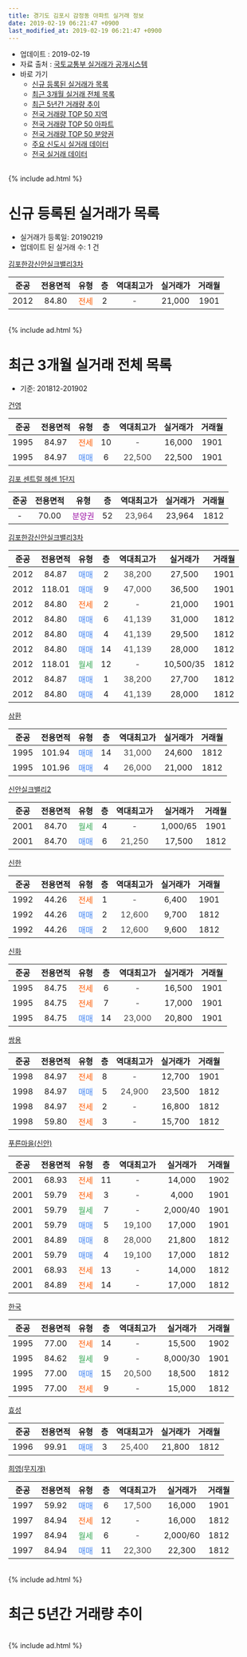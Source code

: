 ```yaml
---
title: 경기도 김포시 감정동 아파트 실거래 정보
date: 2019-02-19 06:21:47 +0900
last_modified_at: 2019-02-19 06:21:47 +0900
---
```


* 업데이트 : 2019-02-19
* 자료 출처 : [국토교통부 실거래가 공개시스템](http://rt.molit.go.kr)
* 바로 가기
    * [신규 등록된 실거래가 목록](#신규-등록된-실거래가-목록)
    * [최근 3개월 실거래 전체 목록](#최근-3개월-실거래-전체-목록)
    * [최근 5년간 거래량 추이](#최근-5년간-거래량-추이)
    * [전국 거래량 TOP 50 지역](https://inasie.github.io/apt-trade-info/최근-3개월-전국에서-가장-거래가-많이-발생한-지역)
    * [전국 거래량 TOP 50 아파트](https://inasie.github.io/apt-trade-info/최근-3개월-전국에서-가장-거래가-많이-발생한-아파트)
    * [전국 거래량 TOP 50 분양권](https://inasie.github.io/apt-trade-info/최근-3개월-전국에서-가장-거래가-많이-발생한-분양권)
    * [주요 신도시 실거래 데이터](https://inasie.github.io/apt-trade-info/주요-신도시)
    * [전국 실거래 데이터](https://inasie.github.io/apt-trade-info/전국)
<br>
{% include ad.html %}
<br>

# 신규 등록된 실거래가 목록
* 실거래가 등록일: 20190219
* 업데이트 된 실거래 수: 1 건


[김포한강신안실크밸리3차](https://search.naver.com/search.naver?query=%EA%B2%BD%EA%B8%B0%EB%8F%84+%EA%B9%80%ED%8F%AC%EC%8B%9C+%EA%B0%90%EC%A0%95%EB%8F%99+%EA%B9%80%ED%8F%AC%ED%95%9C%EA%B0%95%EC%8B%A0%EC%95%88%EC%8B%A4%ED%81%AC%EB%B0%B8%EB%A6%AC3%EC%B0%A8)

|준공|전용면적|유형|층|역대최고가|실거래가|거래월|
|:---:|:---:|:---:|:---:|:---:|:---:|:---:|
|2012|84.80|<span style="color:#ff5a00">전세</span>|2|<span style="color:#444444">-</span>|21,000|1901|


<br>
{% include ad.html %}
<br>

# 최근 3개월 실거래 전체 목록
* 기준: 201812-201902


[건영](https://search.naver.com/search.naver?query=%EA%B2%BD%EA%B8%B0%EB%8F%84+%EA%B9%80%ED%8F%AC%EC%8B%9C+%EA%B0%90%EC%A0%95%EB%8F%99+%EA%B1%B4%EC%98%81)

|준공|전용면적|유형|층|역대최고가|실거래가|거래월|
|:---:|:---:|:---:|:---:|:---:|:---:|:---:|
|1995|84.97|<span style="color:#ff5a00">전세</span>|10|<span style="color:#444444">-</span>|16,000|1901|
|1995|84.97|<span style="color:#4285f3">매매</span>|6|<span style="color:#444444">22,500</span>|22,500|1901|

[김포 센트럴 헤센 1단지](https://search.naver.com/search.naver?query=%EA%B2%BD%EA%B8%B0%EB%8F%84+%EA%B9%80%ED%8F%AC%EC%8B%9C+%EA%B0%90%EC%A0%95%EB%8F%99+%EA%B9%80%ED%8F%AC+%EC%84%BC%ED%8A%B8%EB%9F%B4+%ED%97%A4%EC%84%BC+1%EB%8B%A8%EC%A7%80)

|준공|전용면적|유형|층|역대최고가|실거래가|거래월|
|:---:|:---:|:---:|:---:|:---:|:---:|:---:|
|-|70.00|<span style="color:#9C11A5">분양권</span>|52|<span style="color:#444444">23,964</span>|23,964|1812|

[김포한강신안실크밸리3차](https://search.naver.com/search.naver?query=%EA%B2%BD%EA%B8%B0%EB%8F%84+%EA%B9%80%ED%8F%AC%EC%8B%9C+%EA%B0%90%EC%A0%95%EB%8F%99+%EA%B9%80%ED%8F%AC%ED%95%9C%EA%B0%95%EC%8B%A0%EC%95%88%EC%8B%A4%ED%81%AC%EB%B0%B8%EB%A6%AC3%EC%B0%A8)

|준공|전용면적|유형|층|역대최고가|실거래가|거래월|
|:---:|:---:|:---:|:---:|:---:|:---:|:---:|
|2012|84.87|<span style="color:#4285f3">매매</span>|2|<span style="color:#444444">38,200</span>|27,500|1901|
|2012|118.01|<span style="color:#4285f3">매매</span>|9|<span style="color:#444444">47,000</span>|36,500|1901|
|2012|84.80|<span style="color:#ff5a00">전세</span>|2|<span style="color:#444444">-</span>|21,000|1901|
|2012|84.80|<span style="color:#4285f3">매매</span>|6|<span style="color:#444444">41,139</span>|31,000|1812|
|2012|84.80|<span style="color:#4285f3">매매</span>|4|<span style="color:#444444">41,139</span>|29,500|1812|
|2012|84.80|<span style="color:#4285f3">매매</span>|14|<span style="color:#444444">41,139</span>|28,000|1812|
|2012|118.01|<span style="color:#34a853">월세</span>|12|<span style="color:#444444">-</span>|10,500/35|1812|
|2012|84.87|<span style="color:#4285f3">매매</span>|1|<span style="color:#444444">38,200</span>|27,700|1812|
|2012|84.80|<span style="color:#4285f3">매매</span>|4|<span style="color:#444444">41,139</span>|28,000|1812|

[삼환](https://search.naver.com/search.naver?query=%EA%B2%BD%EA%B8%B0%EB%8F%84+%EA%B9%80%ED%8F%AC%EC%8B%9C+%EA%B0%90%EC%A0%95%EB%8F%99+%EC%82%BC%ED%99%98)

|준공|전용면적|유형|층|역대최고가|실거래가|거래월|
|:---:|:---:|:---:|:---:|:---:|:---:|:---:|
|1995|101.94|<span style="color:#4285f3">매매</span>|14|<span style="color:#444444">31,000</span>|24,600|1812|
|1995|101.96|<span style="color:#4285f3">매매</span>|4|<span style="color:#444444">26,000</span>|21,000|1812|

[신안실크밸리2](https://search.naver.com/search.naver?query=%EA%B2%BD%EA%B8%B0%EB%8F%84+%EA%B9%80%ED%8F%AC%EC%8B%9C+%EA%B0%90%EC%A0%95%EB%8F%99+%EC%8B%A0%EC%95%88%EC%8B%A4%ED%81%AC%EB%B0%B8%EB%A6%AC2)

|준공|전용면적|유형|층|역대최고가|실거래가|거래월|
|:---:|:---:|:---:|:---:|:---:|:---:|:---:|
|2001|84.70|<span style="color:#34a853">월세</span>|4|<span style="color:#444444">-</span>|1,000/65|1901|
|2001|84.70|<span style="color:#4285f3">매매</span>|6|<span style="color:#444444">21,250</span>|17,500|1812|

[신한](https://search.naver.com/search.naver?query=%EA%B2%BD%EA%B8%B0%EB%8F%84+%EA%B9%80%ED%8F%AC%EC%8B%9C+%EA%B0%90%EC%A0%95%EB%8F%99+%EC%8B%A0%ED%95%9C)

|준공|전용면적|유형|층|역대최고가|실거래가|거래월|
|:---:|:---:|:---:|:---:|:---:|:---:|:---:|
|1992|44.26|<span style="color:#ff5a00">전세</span>|1|<span style="color:#444444">-</span>|6,400|1901|
|1992|44.26|<span style="color:#4285f3">매매</span>|2|<span style="color:#444444">12,600</span>|9,700|1812|
|1992|44.26|<span style="color:#4285f3">매매</span>|2|<span style="color:#444444">12,600</span>|9,600|1812|

[신화](https://search.naver.com/search.naver?query=%EA%B2%BD%EA%B8%B0%EB%8F%84+%EA%B9%80%ED%8F%AC%EC%8B%9C+%EA%B0%90%EC%A0%95%EB%8F%99+%EC%8B%A0%ED%99%94)

|준공|전용면적|유형|층|역대최고가|실거래가|거래월|
|:---:|:---:|:---:|:---:|:---:|:---:|:---:|
|1995|84.75|<span style="color:#ff5a00">전세</span>|6|<span style="color:#444444">-</span>|16,500|1901|
|1995|84.75|<span style="color:#ff5a00">전세</span>|7|<span style="color:#444444">-</span>|17,000|1901|
|1995|84.75|<span style="color:#4285f3">매매</span>|14|<span style="color:#444444">23,000</span>|20,800|1901|

[쌍용](https://search.naver.com/search.naver?query=%EA%B2%BD%EA%B8%B0%EB%8F%84+%EA%B9%80%ED%8F%AC%EC%8B%9C+%EA%B0%90%EC%A0%95%EB%8F%99+%EC%8C%8D%EC%9A%A9)

|준공|전용면적|유형|층|역대최고가|실거래가|거래월|
|:---:|:---:|:---:|:---:|:---:|:---:|:---:|
|1998|84.97|<span style="color:#ff5a00">전세</span>|8|<span style="color:#444444">-</span>|12,700|1901|
|1998|84.97|<span style="color:#4285f3">매매</span>|5|<span style="color:#444444">24,900</span>|23,500|1812|
|1998|84.97|<span style="color:#ff5a00">전세</span>|2|<span style="color:#444444">-</span>|16,800|1812|
|1998|59.80|<span style="color:#ff5a00">전세</span>|3|<span style="color:#444444">-</span>|15,700|1812|

[푸른마을(신안)](https://search.naver.com/search.naver?query=%EA%B2%BD%EA%B8%B0%EB%8F%84+%EA%B9%80%ED%8F%AC%EC%8B%9C+%EA%B0%90%EC%A0%95%EB%8F%99+%ED%91%B8%EB%A5%B8%EB%A7%88%EC%9D%84%28%EC%8B%A0%EC%95%88%29)

|준공|전용면적|유형|층|역대최고가|실거래가|거래월|
|:---:|:---:|:---:|:---:|:---:|:---:|:---:|
|2001|68.93|<span style="color:#ff5a00">전세</span>|11|<span style="color:#444444">-</span>|14,000|1902|
|2001|59.79|<span style="color:#ff5a00">전세</span>|3|<span style="color:#444444">-</span>|4,000|1901|
|2001|59.79|<span style="color:#34a853">월세</span>|7|<span style="color:#444444">-</span>|2,000/40|1901|
|2001|59.79|<span style="color:#4285f3">매매</span>|5|<span style="color:#444444">19,100</span>|17,000|1901|
|2001|84.89|<span style="color:#4285f3">매매</span>|8|<span style="color:#444444">28,000</span>|21,800|1812|
|2001|59.79|<span style="color:#4285f3">매매</span>|4|<span style="color:#444444">19,100</span>|17,000|1812|
|2001|68.93|<span style="color:#ff5a00">전세</span>|13|<span style="color:#444444">-</span>|14,000|1812|
|2001|84.89|<span style="color:#ff5a00">전세</span>|14|<span style="color:#444444">-</span>|17,000|1812|

[한국](https://search.naver.com/search.naver?query=%EA%B2%BD%EA%B8%B0%EB%8F%84+%EA%B9%80%ED%8F%AC%EC%8B%9C+%EA%B0%90%EC%A0%95%EB%8F%99+%ED%95%9C%EA%B5%AD)

|준공|전용면적|유형|층|역대최고가|실거래가|거래월|
|:---:|:---:|:---:|:---:|:---:|:---:|:---:|
|1995|77.00|<span style="color:#ff5a00">전세</span>|14|<span style="color:#444444">-</span>|15,500|1902|
|1995|84.62|<span style="color:#34a853">월세</span>|9|<span style="color:#444444">-</span>|8,000/30|1901|
|1995|77.00|<span style="color:#4285f3">매매</span>|15|<span style="color:#444444">20,500</span>|18,500|1812|
|1995|77.00|<span style="color:#ff5a00">전세</span>|9|<span style="color:#444444">-</span>|15,000|1812|

[효성](https://search.naver.com/search.naver?query=%EA%B2%BD%EA%B8%B0%EB%8F%84+%EA%B9%80%ED%8F%AC%EC%8B%9C+%EA%B0%90%EC%A0%95%EB%8F%99+%ED%9A%A8%EC%84%B1)

|준공|전용면적|유형|층|역대최고가|실거래가|거래월|
|:---:|:---:|:---:|:---:|:---:|:---:|:---:|
|1996|99.91|<span style="color:#4285f3">매매</span>|3|<span style="color:#444444">25,400</span>|21,800|1812|

[희영(무지개)](https://search.naver.com/search.naver?query=%EA%B2%BD%EA%B8%B0%EB%8F%84+%EA%B9%80%ED%8F%AC%EC%8B%9C+%EA%B0%90%EC%A0%95%EB%8F%99+%ED%9D%AC%EC%98%81%28%EB%AC%B4%EC%A7%80%EA%B0%9C%29)

|준공|전용면적|유형|층|역대최고가|실거래가|거래월|
|:---:|:---:|:---:|:---:|:---:|:---:|:---:|
|1997|59.92|<span style="color:#4285f3">매매</span>|6|<span style="color:#444444">17,500</span>|16,000|1901|
|1997|84.94|<span style="color:#ff5a00">전세</span>|12|<span style="color:#444444">-</span>|16,000|1812|
|1997|84.94|<span style="color:#34a853">월세</span>|6|<span style="color:#444444">-</span>|2,000/60|1812|
|1997|84.94|<span style="color:#4285f3">매매</span>|11|<span style="color:#444444">22,300</span>|22,300|1812|


<br>
{% include ad.html %}
<br>

# 최근 5년간 거래량 추이


<div style="width:100%;">
    <canvas id="deal_progress" height="200"></canvas>
</div>

<script>
new Chart(document.getElementById("deal_progress"), {
    type: 'line',
    data: {
        labels: ['201402','201403','201404','201405','201406','201407','201408','201409','201410','201411','201412','201501','201502','201503','201504','201505','201506','201507','201508','201509','201510','201511','201512','201601','201602','201603','201604','201605','201606','201607','201608','201609','201610','201611','201612','201701','201702','201703','201704','201705','201706','201707','201708','201709','201710','201711','201712','201801','201802','201803','201804','201805','201806','201807','201808','201809','201810','201811','201812','201901','201902'],
        datasets: [{
            label: '매매',
            pointRadius: 1,
            data: [49, 55, 33, 43, 41, 43, 58, 52, 64, 42, 39, 59, 53, 74, 69, 89, 85, 68, 45, 51, 42, 24, 27, 13, 29, 32, 40, 41, 40, 49, 48, 49, 60, 40, 38, 22, 28, 37, 24, 41, 62, 53, 33, 34, 32, 39, 24, 26, 21, 35, 31, 22, 21, 30, 29, 27, 38, 14, 17, 6, 0],
            borderColor: "rgba(255, 201, 14, 1)",
            backgroundColor: "rgba(255, 201, 14, 0.5)",
            fill: false,
            lineTension: 0
        },{
            label: '전월세',
            pointRadius: 1,
            data: [41, 48, 27, 33, 31, 44, 41, 39, 31, 31, 23, 26, 23, 37, 31, 16, 34, 30, 20, 28, 35, 18, 18, 20, 30, 37, 45, 32, 23, 34, 30, 25, 32, 19, 28, 11, 26, 21, 18, 18, 27, 18, 19, 16, 12, 23, 8, 13, 14, 19, 26, 15, 13, 18, 17, 17, 20, 14, 8, 10, 2],
            borderColor: "rgba(0, 141, 185, 1)",
            backgroundColor: "rgba(0, 141, 185, 0.5)",
            fill: false,
            lineTension: 0
        }
        ]
    },
    options: {
        responsive: true,
        title: {
            display: false
        },
        tooltips: {
            mode: 'index',
            intersect: false
        },
        hover: {
            mode: 'nearest',
            intersect: true
        },
        scales: {
            xAxes: [{
                display: true,
                scaleLabel: {
                    display: true,
                    labelString: '년/월'
                }
            }],
            yAxes: [{
                display: true,
                ticks: {
                    suggestedMin: 0,
                },
                scaleLabel: {
                    display: true,
                    labelString: '실거래 수'
                }
            }]
        }
    }
});

</script>


<br>
{% include ad.html %}
<br>

